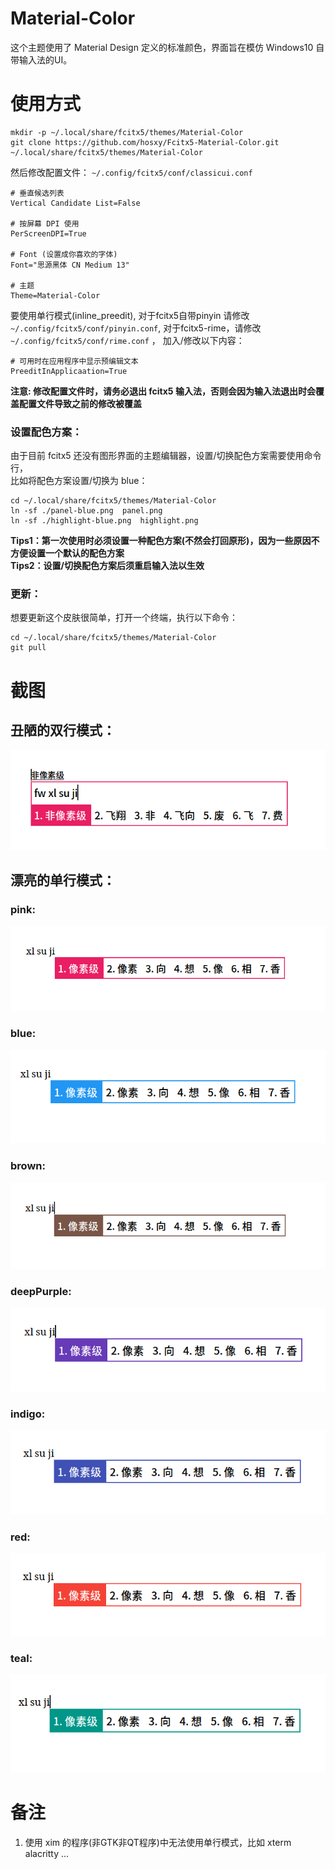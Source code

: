 # Material-Color
这个主题使用了 Material Design 定义的标准颜色，界面旨在模仿 Windows10 自带输入法的UI。

# 使用方式

```
mkdir -p ~/.local/share/fcitx5/themes/Material-Color
git clone https://github.com/hosxy/Fcitx5-Material-Color.git ~/.local/share/fcitx5/themes/Material-Color
```

然后修改配置文件： `~/.config/fcitx5/conf/classicui.conf`

```
# 垂直候选列表
Vertical Candidate List=False

# 按屏幕 DPI 使用
PerScreenDPI=True

# Font (设置成你喜欢的字体)
Font="思源黑体 CN Medium 13"

# 主题
Theme=Material-Color
```

要使用单行模式(inline_preedit),
对于fcitx5自带pinyin 请修改 `~/.config/fcitx5/conf/pinyin.conf`, 
对于fcitx5-rime，请修改 `~/.config/fcitx5/conf/rime.conf` ，
加入/修改以下内容：

```
# 可用时在应用程序中显示预编辑文本
PreeditInApplicaation=True
```

**注意: 修改配置文件时，请务必退出 fcitx5 输入法，否则会因为输入法退出时会覆盖配置文件导致之前的修改被覆盖**

### 设置配色方案：
由于目前 fcitx5 还没有图形界面的主题编辑器，设置/切换配色方案需要使用命令行，<br>
比如将配色方案设置/切换为 blue：

```
cd ~/.local/share/fcitx5/themes/Material-Color
ln -sf ./panel-blue.png  panel.png
ln -sf ./highlight-blue.png  highlight.png
```
**Tips1：第一次使用时必须设置一种配色方案(不然会打回原形)，因为一些原因不方便设置一个默认的配色方案**<br>
**Tips2：设置/切换配色方案后须重启输入法以生效**

### 更新：
想要更新这个皮肤很简单，打开一个终端，执行以下命令：

```
cd ~/.local/share/fcitx5/themes/Material-Color
git pull
```

# 截图

## 丑陋的双行模式：

![No-Preedit](./screenshot/No-Preedit.png)

## 漂亮的单行模式：

### pink:

![粉红色](./screenshot/pink.png)

### blue:

![蓝色](./screenshot/blue.png)

### brown:

![棕色](./screenshot/brown.png)

### deepPurple:

![深紫色](./screenshot/deepPurple.png)

### indigo:

![Indigo](./screenshot/indigo.png)

### red:

![红色](./screenshot/red.png)

### teal:

![Teal](./screenshot/teal.png)


# 备注
1. 使用 xim 的程序(非GTK非QT程序)中无法使用单行模式，比如 xterm alacritty ...
